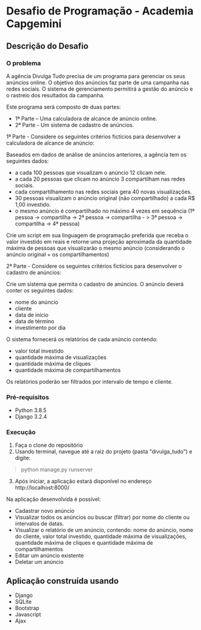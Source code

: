 # Desafio de Programação - Academia Capgemini

## Descrição do Desafio

### O problema

A agência Divulga Tudo precisa de um programa para gerenciar os seus anúncios online. O objetivo dos anúncios faz parte de uma campanha nas redes sociais. O sistema de gerenciamento permitirá a gestão do anúncio e o rastreio dos resultados da campanha.

Este programa será composto de duas partes:

* 1ª Parte – Uma calculadora de alcance de anúncio online.
* 2ª Parte - Um sistema de cadastro de anúncios.

1ª Parte - Considere os seguintes critérios fictícios para desenvolver a calculadora de alcance de anúncio:

Baseados em dados de análise de anúncios anteriores, a agência tem os seguintes dados:

* a cada 100 pessoas que visualizam o anúncio 12 clicam nele.
* a cada 20 pessoas que clicam no anúncio 3 compartilham nas redes sociais.
* cada compartilhamento nas redes sociais gera 40 novas visualizações.
* 30 pessoas visualizam o anúncio original (não compartilhado) a cada R$ 1,00 investido.
* o mesmo anúncio é compartilhado no máximo 4 vezes em sequência
(1ª pessoa -> compartilha -> 2ª pessoa -> compartilha - > 3ª pessoa -> compartilha -> 4ª pessoa)

Crie um script em sua linguagem de programação preferida que receba o valor investido em reais e retorne uma projeção aproximada da quantidade máxima de pessoas que visualizarão o mesmo anúncio (considerando o anúncio original + os compartilhamentos)

2ª Parte - Considere os seguintes critérios fictícios para desenvolver o cadastro de anúncios:

Crie um sistema que permita o cadastro de anúncios. O anúncio deverá conter os seguintes dados:

* nome do anúncio
* cliente
* data de início
* data de término
* investimento por dia

O sistema fornecerá os relatórios de cada anúncio contendo:

* valor total investido
* quantidade máxima de visualizações
* quantidade máxima de cliques
* quantidade máxima de compartilhamentos

Os relatórios poderão ser filtrados por intervalo de tempo e cliente.

### Pré-requisitos

* Python 3.8.5
* Django 3.2.4

### Execução

1. Faça o clone do repositório
2. Usando terminal, navegue até a raiz do projeto (pasta "divulga_tudo") e digite:
> python manage.py runserver
3. Após iniciar, a aplicação estará disponível no endereço http://localhost:8000/

Na aplicação desenvolvida é possível:

* Cadastrar novo anúncio
* Visualizar todos os anúncios ou buscar (filtrar) por nome do cliente ou intervalos de datas.
* Visualizar o relatório de um anúncio, contendo: nome do anúncio, nome do cliente, valor total investido, quantidade máxima de visualizações, quantidade máxima de cliques e quantidade máxima de compartilhamentos
* Editar um anúncio existente
* Deletar um anúncio


## Aplicação construída usando 

* Django
* SQLite
* Bootstrap
* Javascript
* Ajax
